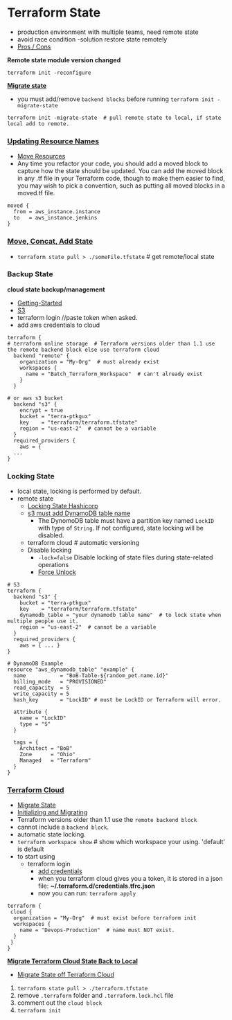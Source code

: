 # Terraform State

- production environment with multiple teams, need remote state
- avoid race condition -solution restore state remotely
- [Pros / Cons](https://blog.gruntwork.io/how-to-manage-terraform-state-28f5697e68fa)

**Remote state module version changed**

```hcl
terraform init -reconfigure
```

[**Migrate state**](https://developer.hashicorp.com/terraform/tutorials/cloud/cloud-migrate)

- you must add/remove `backend blocks` before running `terraform init -migrate-state`

```hcl
terraform init -migrate-state  # pull remote state to local, if state local add to remote.
```

### [Updating Resource Names](https://blog.gruntwork.io/terraform-up-running-3rd-edition-is-now-published-4b99804d922a)

- [Move Resources](https://developer.hashicorp.com/terraform/cli/commands/state/mv)
- Any time you refactor your code, you should add a moved block to capture how the state should be updated. You can add the moved block in any .tf file in your Terraform code, though to make them easier to find, you may wish to pick a convention, such as putting all moved blocks in a moved.tf file.

```hcl
moved {
  from = aws_instance.instance
  to   = aws_instance.jenkins
}
```

### [Move, Concat, Add State](https://lgallardo.com/2019/06/25/how-to-migrate-terraform-remote-tfstates/)

- `terraform state pull > ./someFile.tfstate` # get remote/local state

### Backup State

**cloud state backup/management**

- [Getting-Started](https://learn.hashicorp.com/tutorials/terraform/aws-remote?in=terraform/aws-get-started)
- [S3](https://developer.hashicorp.com/terraform/language/settings/backends/s3)
- terraform login //paste token when asked.
- add aws credentials to cloud

```hcl
terraform {
# terraform online storage  # Terraform versions older than 1.1 use the remote backend block else use terraform cloud
  backend "remote" {
    organization = "My-Org"  # must already exist
    workspaces {
      name = "Batch_Terraform_Workspace"  # can't already exist
    }
  }

# or aws s3 bucket
  backend "s3" {
    encrypt = true
    bucket = "terra-ptkgux"
    key    = "terraform/terraform.tfstate"
    region = "us-east-2"  # cannot be a variable
  }
  required_providers {
    aws = {
  ...
}
```

### Locking State

- local state, locking is performed by default.
- remote state
  - [Locking State Hashicorp](https://developer.hashicorp.com/terraform/language/state/locking)
  - [s3 must add DynamoDB table name](https://developer.hashicorp.com/terraform/language/settings/backends/s3)
    - The DynomoDB table must have a partition key named `LockID` with type of `String`. If not configured, state locking will be disabled.
  - terraform cloud # automatic versioning
  - Disable locking
    - `-lock=false` Disable locking of state files during state-related operations
    - [Force Unlock](https://developer.hashicorp.com/terraform/language/state/locking#force-unlock)

```hcl
# S3
terraform {
  backend "s3" {
    bucket = "terra-ptkgux"
    key    = "terraform/terraform.tfstate"
    dynamodb_table = "your dynamodb table name"  # to lock state when multiple people use it.
    region = "us-east-2"  # cannot be a variable
  }
  required_providers {
    aws = { ... }
}

# DynamoDB Example
resource "aws_dynamodb_table" "example" {
  name           = "BoB-Table-${random_pet.name.id}"
  billing_mode   = "PROVISIONED"
  read_capacity  = 5
  write_capacity = 5
  hash_key       = "LockID" # must be LockID or Terraform will error.

  attribute {
    name = "LockID"
    type = "S"
  }

  tags = {
    Architect = "BoB"
    Zone      = "Ohio"
    Managed   = "Terraform"
  }
}
```

### [Terraform Cloud](https://developer.hashicorp.com/terraform/cli/cloud)

- [Migrate State](https://developer.hashicorp.com/terraform/tutorials/cloud/cloud-migrate)
- [Initializing and Migrating](https://developer.hashicorp.com/terraform/cli/cloud/migrating)
- Terraform versions older than 1.1 use the `remote backend block`
- cannot include a `backend block`.
- automatic state locking.
- `terraform workspace show` # show which workspace your using. 'default' is default
- to start using
  - terraform login
    - [add credentials](https://developer.hashicorp.com/terraform/cli/config/config-file#credentials-1)
    - when you terraform cloud gives you a token, it is stored in a json file: **~/.terraform.d/credentials.tfrc.json**
    - now you can run: `terraform apply`

```hcl
terraform {
 cloud {
  organization = "My-Org"  # must exist before terraform init
  workspaces {
    name = "Devops-Production"  # name must NOT exist.
  }
 }
}
```

[**Migrate Terraform Cloud State Back to Local**](https://developer.hashicorp.com/terraform/cloud-docs/api-docs/state-versions)

- [Migrate State off Terraform Cloud](https://nedinthecloud.com/2022/03/03/migrating-state-data-off-terraform-cloud/)

1. `terraform state pull > ./terraform.tfstate`
2. remove `.terraform` folder and `.terraform.lock.hcl` file
3. comment out the `cloud block`
4. `terraform init`
